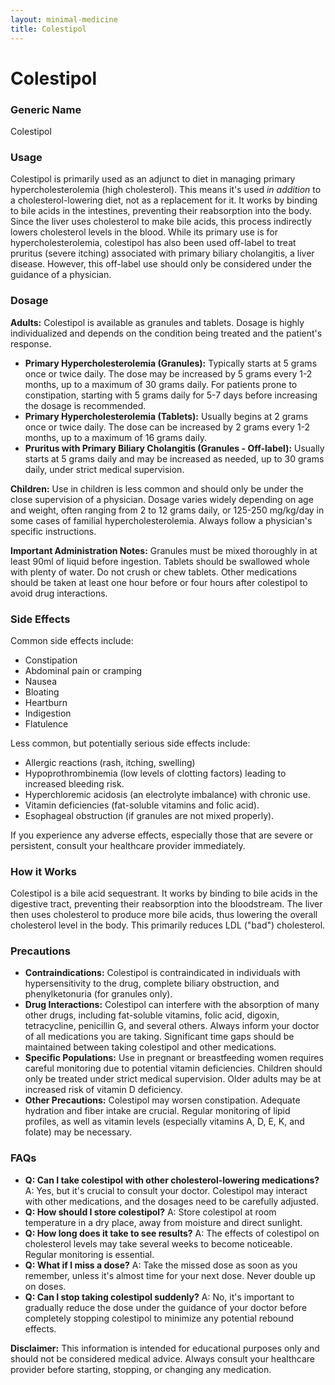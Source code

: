 ```yaml
---
layout: minimal-medicine
title: Colestipol
---
```


# Colestipol
### Generic Name
Colestipol

### Usage
Colestipol is primarily used as an adjunct to diet in managing primary hypercholesterolemia (high cholesterol).  This means it's used *in addition* to a cholesterol-lowering diet, not as a replacement for it.  It works by binding to bile acids in the intestines, preventing their reabsorption into the body.  Since the liver uses cholesterol to make bile acids, this process indirectly lowers cholesterol levels in the blood.  While its primary use is for hypercholesterolemia, colestipol has also been used off-label to treat pruritus (severe itching) associated with primary biliary cholangitis, a liver disease.  However, this off-label use should only be considered under the guidance of a physician.

### Dosage

**Adults:** Colestipol is available as granules and tablets.  Dosage is highly individualized and depends on the condition being treated and the patient's response.

* **Primary Hypercholesterolemia (Granules):**  Typically starts at 5 grams once or twice daily. The dose may be increased by 5 grams every 1-2 months, up to a maximum of 30 grams daily. For patients prone to constipation, starting with 5 grams daily for 5-7 days before increasing the dosage is recommended.
* **Primary Hypercholesterolemia (Tablets):** Usually begins at 2 grams once or twice daily.  The dose can be increased by 2 grams every 1-2 months, up to a maximum of 16 grams daily.
* **Pruritus with Primary Biliary Cholangitis (Granules - Off-label):**  Usually starts at 5 grams daily and may be increased as needed, up to 30 grams daily, under strict medical supervision.

**Children:**  Use in children is less common and should only be under the close supervision of a physician.  Dosage varies widely depending on age and weight, often ranging from 2 to 12 grams daily, or 125-250 mg/kg/day in some cases of familial hypercholesterolemia.  Always follow a physician's specific instructions.

**Important Administration Notes:**  Granules must be mixed thoroughly in at least 90ml of liquid before ingestion.  Tablets should be swallowed whole with plenty of water. Do not crush or chew tablets.  Other medications should be taken at least one hour before or four hours after colestipol to avoid drug interactions.


### Side Effects

Common side effects include:

* Constipation
* Abdominal pain or cramping
* Nausea
* Bloating
* Heartburn
* Indigestion
* Flatulence

Less common, but potentially serious side effects include:

* Allergic reactions (rash, itching, swelling)
* Hypoprothrombinemia (low levels of clotting factors) leading to increased bleeding risk.
* Hyperchloremic acidosis (an electrolyte imbalance) with chronic use.
* Vitamin deficiencies (fat-soluble vitamins and folic acid).
* Esophageal obstruction (if granules are not mixed properly).

If you experience any adverse effects, especially those that are severe or persistent, consult your healthcare provider immediately.


### How it Works

Colestipol is a bile acid sequestrant. It works by binding to bile acids in the digestive tract, preventing their reabsorption into the bloodstream. The liver then uses cholesterol to produce more bile acids, thus lowering the overall cholesterol level in the body.  This primarily reduces LDL ("bad") cholesterol.


### Precautions

* **Contraindications:** Colestipol is contraindicated in individuals with hypersensitivity to the drug, complete biliary obstruction, and phenylketonuria (for granules only).
* **Drug Interactions:** Colestipol can interfere with the absorption of many other drugs, including fat-soluble vitamins, folic acid, digoxin, tetracycline, penicillin G, and several others.  Always inform your doctor of all medications you are taking.  Significant time gaps should be maintained between taking colestipol and other medications.
* **Specific Populations:** Use in pregnant or breastfeeding women requires careful monitoring due to potential vitamin deficiencies. Children should only be treated under strict medical supervision. Older adults may be at increased risk of vitamin D deficiency.
* **Other Precautions:**  Colestipol may worsen constipation.  Adequate hydration and fiber intake are crucial.  Regular monitoring of lipid profiles, as well as vitamin levels (especially vitamins A, D, E, K, and folate) may be necessary.


### FAQs

* **Q: Can I take colestipol with other cholesterol-lowering medications?** A:  Yes, but it's crucial to consult your doctor.  Colestipol may interact with other medications, and the dosages need to be carefully adjusted.
* **Q: How should I store colestipol?** A: Store colestipol at room temperature in a dry place, away from moisture and direct sunlight.
* **Q: How long does it take to see results?** A:  The effects of colestipol on cholesterol levels may take several weeks to become noticeable. Regular monitoring is essential.
* **Q: What if I miss a dose?** A: Take the missed dose as soon as you remember, unless it's almost time for your next dose. Never double up on doses.
* **Q: Can I stop taking colestipol suddenly?** A: No, it's important to gradually reduce the dose under the guidance of your doctor before completely stopping colestipol to minimize any potential rebound effects.

**Disclaimer:** This information is intended for educational purposes only and should not be considered medical advice.  Always consult your healthcare provider before starting, stopping, or changing any medication.
